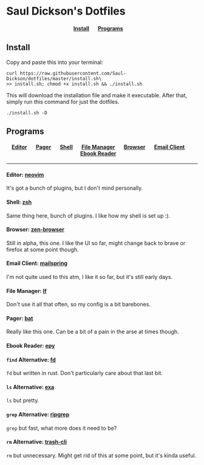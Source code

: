 # Saul Dickson's Dotfiles

<div align="center">
<h4>
<a href="#Install">Install</a>&nbsp;&nbsp;&nbsp;&nbsp;&nbsp;&nbsp;
<a href="#Programs">Programs</a>&nbsp;&nbsp;&nbsp;&nbsp;&nbsp;&nbsp;
</h4>
</div>

## Install
Copy and paste this into your terminal:

```
curl https://raw.githubusercontent.com/Saul-Dickson/dotfiles/master/install.sh\
>> install.sh; chmod +x install.sh && ./install.sh
```

This will download the installation file and make it executable. After that,
simply run this command for just the dotfiles.

`./install.sh -D`

## Programs

<div align="center">
<h4>
<a href="#editor-neovim">Editor</a>&nbsp;&nbsp;&nbsp;&nbsp;&nbsp;&nbsp;
<a href="#pager-bat">Pager</a>&nbsp;&nbsp;&nbsp;&nbsp;&nbsp;&nbsp;
<a href="#shell-zsh">Shell</a>&nbsp;&nbsp;&nbsp;&nbsp;&nbsp;&nbsp;
<a href="#file-manager-lf">File Manager</a>&nbsp;&nbsp;&nbsp;&nbsp;&nbsp;&nbsp;
<a href="#browser-firefox">Browser</a>&nbsp;&nbsp;&nbsp;&nbsp;&nbsp;&nbsp;
<a href="#email-client-neomutt">Email Client</a>&nbsp;&nbsp;&nbsp;&nbsp;&nbsp;&nbsp;
<a href="#ebook-reader-epy">Ebook Reader</a>&nbsp;&nbsp;&nbsp;&nbsp;&nbsp;&nbsp;
</h4>
</div>
<hr/>

#### Editor: [neovim](https://github.com/neovim/neovim)

It's got a bunch of plugins, but I don't mind personally.

#### Shell: [zsh](http://zsh.sourceforge.net)

Same thing here, bunch of plugins. I like how my shell is set up :).

#### Browser: [zen-browser](https://zen-browser.app/)

Still in alpha, this one. I like the UI so far, might change back to brave or
firefox at some point though.

#### Email Client: [mailspring](https://www.getmailspring.com/)

I'm not quite used to this atm, I like it so far, but it's still early days.

#### File Manager: [lf](https://github.com/gokcehan/lf)

Don't use it all that often, so my config is a bit barebones.

#### Pager: [bat](https://github.com/sharkdp/bat)

Really like this one. Can be a bit of a pain in the arse at times though.

#### Ebook Reader: [epy](https://github.com/wustho/epy)

#### `find` Alternative: [fd](https://github.com/sharkdp/fd)

`fd` but written in rust. Don't particularly care about that last bit.

#### `ls` Alternative: [exa](https://github.com/ogham/exa)

`ls` but pretty.

#### `grep` Alternative: [ripgrep](https://github.com/BurntSushi/ripgrep)

`grep` but fast, what more does it need to be?

#### `rm` Alternative: [trash-cli](https://github.com/sindresorhus/trash-cli)

`rm` but unnecessary. Might get rid of this at some point, but it's kinda
useful.
